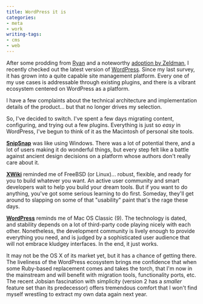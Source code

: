 ```yaml
---
title: WordPress it is
categories:
- meta
- work
writing-tags:
- cms
- web
---
```


After some prodding from [Ryan][1] and a noteworthy [adoption by Zeldman][2], I recently checked out the latest version of [WordPress][3].  Since my last survey, it has grown into a quite capable site management platform.  Every one of my use cases is addressable through existing plugins, and there is a vibrant ecosystem centered on WordPress as a platform.

I have a few complaints about the technical architecture and implementation details of the product... but that no longer drives my selection.

So, I've decided to switch.  I've spent a few days migrating content, configuring, and trying out a few plugins.  Everything is just so _easy_ in WordPress, I've begun to think of it as the Macintosh of personal site tools.

[**SnipSnap**][4] was like using Windows.  There was a lot of potential there, and a lot of users making it do wonderful things, but every step felt like a battle against ancient design decisions on a platform whose authors don't really care about it.

[**XWiki**][5] reminded me of FreeBSD (or Linux)... robust, flexible, and ready for you to build whatever you want.  An active user community and smart developers wait to help you build your dream tools.  But if you want to do anything, you've got some serious learning to do first.  Someday, they'll get around to slapping on some of that "usability" paint that's the rage these days.

[**WordPress**][6] reminds me of Mac OS Classic (9).  The technology is dated, and stability depends on a lot of third-party code playing nicely with each other.  Nonetheless, the development community is lively enough to provide everything you need, and is judged by a sophisticated user audience that will not embrace kludgey interfaces.  In the end, it just works.

It may not be the OS X of its market yet, but it has a chance of getting there.  The liveliness of the WordPress ecosystem brings me confidence that when some Ruby-based replacement comes and takes the torch, that I'm now in the mainstream and will benefit with migration tools, functionality ports, etc.  The recent Jobsian fascination with simplicity (version 2 has a _smaller_ feature set than its predecessor) offers tremendous comfort that I won't find myself wrestling to extract my own data again next year.

   [1]: http://nopaper.net/
   [2]: http://www.zeldman.com/
   [3]: http://wordpress.org/
   [4]: http://snipsnap.org/
   [5]: http://www.xwiki.org/
   [6]: http://www.wordpress.org/
